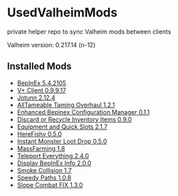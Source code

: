 # UsedValheimMods
private helper repo to sync Valheim mods between clients

Valheim version: 0.217.14 (n-12)

## Installed Mods

- [BepInEx 5.4.2105](https://valheim.thunderstore.io/package/denikson/BepInExPack_Valheim/)
- [V+ Client 0.9.9.17](https://github.com/Grantapher/ValheimPlus/releases/tag/0.9.9.17)
- [Jotunn 2.12.4](https://www.nexusmods.com/valheim/mods/1138)
- [AllTameable Taming Overhaul 1.2.1](https://www.nexusmods.com/valheim/mods/1571)
- [Enhanced Bepinex Configuration Manager 0.1.1](https://www.nexusmods.com/site/mods/529)
- [Discard or Recycle Inventory Items 0.9.0](https://www.nexusmods.com/valheim/mods/45)
- [Equipment and Quick Slots 2.1.7](https://www.nexusmods.com/valheim/mods/92)
- [HereFishy 0.5.0](https://www.nexusmods.com/valheim/mods/218)
- [Instant Monster Loot Drop 0.5.0](https://www.nexusmods.com/valheim/mods/164)
- [MassFarming 1.8](https://www.nexusmods.com/valheim/mods/527)
- [Teleport Everything 2.4.0](https://www.nexusmods.com/valheim/mods/1806)
- [Display BepInEx Info 2.0.0](https://github.com/Valheim-Modding/Valheim.DisplayBepInExInfo/releases/tag/v2.0.0)
- [Smoke Collision 1.7](https://www.nexusmods.com/valheim/mods/1834)
- [Speedy Paths 1.0.8](https://www.nexusmods.com/valheim/mods/452)
- [Slope Combat FIX 1.3.0](https://www.nexusmods.com/valheim/mods/727)